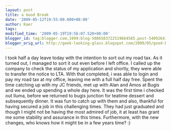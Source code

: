 ```yaml
---
layout: post
title: a Good Break
date: '2009-05-12T19:55:00.000+08:00'
author: Kaer
tags: 
modified_time: '2009-05-19T19:56:07.520+08:00'
blogger_id: tag:blogger.com,1999:blog-5086583722519664585.post-5409264155377802654
blogger_orig_url: http://geek-looking-glass.blogspot.com/2009/05/good-break.html
---
```


I took half a day leave today with the intention to sort out my road tax. 
As it turned out, I managed to sort it out even before I left office. I called 
up the company to check the status of my application and shortly, they were 
able to transfer the notice to LTA. With that completed, i was able to login 
and pay my road tax at my office, leaving me with a full half day free. 
Spent the time catching up with my JC friends, met up with Alan and Amos at 
Bugis and we ended up spending a whole day here. It was the first time i 
checked out Iluma, before we returned to bugis junction for teatime dessert 
and subsequently dinner. It was fun to catch up with them and also, thankful 
for having secured a job in this challenging times. They had just graduated 
and though I might not be having the most admired of job, it at least has 
grant me some stability and assurance in this times. Furthermore, with the new 
changes, who knows how it might be in a few years time? :) 